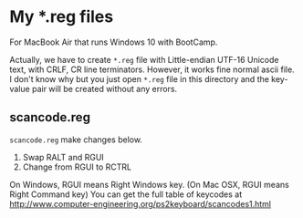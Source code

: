 # My *.reg files

For MacBook Air that runs Windows 10 with BootCamp.

Actually, we have to create `*.reg` file with Little-endian UTF-16 Unicode text, with CRLF, CR line terminators.
However, it works fine normal ascii file.
I don't know why but you just open `*.reg` file in this directory and the key-value pair will be created without any errors.

## scancode.reg

`scancode.reg` make changes below.

1. Swap RALT and RGUI
2. Change from RGUI to RCTRL

On Windows, RGUI means Right Windows key.
(On Mac OSX, RGUI means Right Command key)
 You can get the full table of keycodes at http://www.computer-engineering.org/ps2keyboard/scancodes1.html
